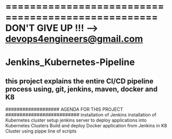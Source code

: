===================================================
DON'T GIVE UP !!! --> devops4engineers@gmail.com
===================================================
# Jenkins_Kubernetes-Pipeline

## this project explains the entire CI/CD pipeline process using, git, jenkins, maven, docker and K8

################### AGENDA FOR THIS PROJECT ##########################
installation of Jenkins
installation of Kubernetes cluster
setup jenkins server to deploy applications into Kubernetes Clusters
Build and deploy Docker application from Jenkins in K8 Cluster using pippe line of scripts
